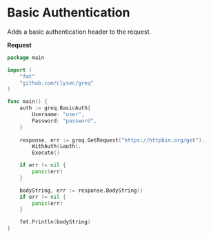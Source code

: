 # Basic Authentication
Adds a basic authentication header to the request.

**Request**

```go
package main

import (
    "fmt"
    "github.com/clysec/greq"
)

func main() {
    auth := greq.BasicAuth{
        Username: "user",
        Password: "password",
    }
        
    response, err := greq.GetRequest("https://httpbin.org/get").
        WithAuth(&auth).
        Execute()

    if err != nil {
        panic(err)
    }

    bodyString, err := response.BodyString()
    if err != nil {
        panic(err)
    }

    fmt.Println(bodyString)
}
```